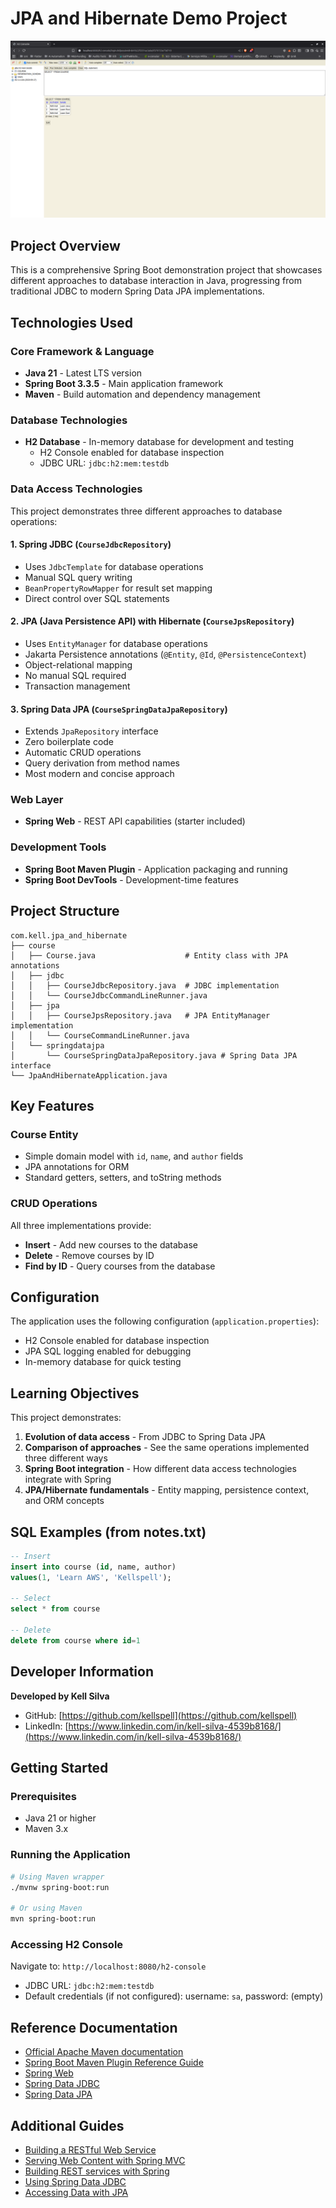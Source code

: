 # JPA and Hibernate Demo Project

![Project Screenshot](01.png)

## Project Overview

This is a comprehensive Spring Boot demonstration project that showcases different approaches to database interaction in Java, progressing from traditional JDBC to modern Spring Data JPA implementations.

## Technologies Used

### Core Framework & Language
- **Java 21** - Latest LTS version
- **Spring Boot 3.3.5** - Main application framework
- **Maven** - Build automation and dependency management

### Database Technologies
- **H2 Database** - In-memory database for development and testing
  - H2 Console enabled for database inspection
  - JDBC URL: `jdbc:h2:mem:testdb`

### Data Access Technologies

This project demonstrates three different approaches to database operations:

#### 1. **Spring JDBC** (`CourseJdbcRepository`)
- Uses `JdbcTemplate` for database operations
- Manual SQL query writing
- `BeanPropertyRowMapper` for result set mapping
- Direct control over SQL statements

#### 2. **JPA (Java Persistence API) with Hibernate** (`CourseJpsRepository`)
- Uses `EntityManager` for database operations
- Jakarta Persistence annotations (`@Entity`, `@Id`, `@PersistenceContext`)
- Object-relational mapping
- No manual SQL required
- Transaction management

#### 3. **Spring Data JPA** (`CourseSpringDataJpaRepository`)
- Extends `JpaRepository` interface
- Zero boilerplate code
- Automatic CRUD operations
- Query derivation from method names
- Most modern and concise approach

### Web Layer
- **Spring Web** - REST API capabilities (starter included)

### Development Tools
- **Spring Boot Maven Plugin** - Application packaging and running
- **Spring Boot DevTools** - Development-time features

## Project Structure

```
com.kell.jpa_and_hibernate
├── course
│   ├── Course.java                    # Entity class with JPA annotations
│   ├── jdbc
│   │   ├── CourseJdbcRepository.java  # JDBC implementation
│   │   └── CourseJdbcCommandLineRunner.java
│   ├── jpa
│   │   ├── CourseJpsRepository.java   # JPA EntityManager implementation
│   │   └── CourseCommandLineRunner.java
│   └── springdatajpa
│       └── CourseSpringDataJpaRepository.java # Spring Data JPA interface
└── JpaAndHibernateApplication.java
```

## Key Features

### Course Entity
- Simple domain model with `id`, `name`, and `author` fields
- JPA annotations for ORM
- Standard getters, setters, and toString methods

### CRUD Operations
All three implementations provide:
- **Insert** - Add new courses to the database
- **Delete** - Remove courses by ID
- **Find by ID** - Query courses from the database

## Configuration

The application uses the following configuration (`application.properties`):
- H2 Console enabled for database inspection
- JPA SQL logging enabled for debugging
- In-memory database for quick testing

## Learning Objectives

This project demonstrates:
1. **Evolution of data access** - From JDBC to Spring Data JPA
2. **Comparison of approaches** - See the same operations implemented three different ways
3. **Spring Boot integration** - How different data access technologies integrate with Spring
4. **JPA/Hibernate fundamentals** - Entity mapping, persistence context, and ORM concepts

## SQL Examples (from notes.txt)

```sql
-- Insert
insert into course (id, name, author)
values(1, 'Learn AWS', 'Kellspell');

-- Select
select * from course

-- Delete
delete from course where id=1
```

## Developer Information

**Developed by Kell Silva**

- GitHub: [https://github.com/kellspell](https://github.com/kellspell)
- LinkedIn: [https://www.linkedin.com/in/kell-silva-4539b8168/](https://www.linkedin.com/in/kell-silva-4539b8168/)

## Getting Started

### Prerequisites
- Java 21 or higher
- Maven 3.x

### Running the Application

```bash
# Using Maven wrapper
./mvnw spring-boot:run

# Or using Maven
mvn spring-boot:run
```

### Accessing H2 Console
Navigate to: `http://localhost:8080/h2-console`
- JDBC URL: `jdbc:h2:mem:testdb`
- Default credentials (if not configured): username: `sa`, password: (empty)

## Reference Documentation

* [Official Apache Maven documentation](https://maven.apache.org/guides/index.html)
* [Spring Boot Maven Plugin Reference Guide](https://docs.spring.io/spring-boot/4.0.0-M3/maven-plugin)
* [Spring Web](https://docs.spring.io/spring-boot/4.0.0-M3/reference/web/servlet.html)
* [Spring Data JDBC](https://docs.spring.io/spring-boot/4.0.0-M3/reference/data/sql.html#data.sql.jdbc)
* [Spring Data JPA](https://docs.spring.io/spring-boot/4.0.0-M3/reference/data/sql.html#data.sql.jpa-and-spring-data)

## Additional Guides

* [Building a RESTful Web Service](https://spring.io/guides/gs/rest-service/)
* [Serving Web Content with Spring MVC](https://spring.io/guides/gs/serving-web-content/)
* [Building REST services with Spring](https://spring.io/guides/tutorials/rest/)
* [Using Spring Data JDBC](https://github.com/spring-projects/spring-data-examples/tree/master/jdbc/basics)
* [Accessing Data with JPA](https://spring.io/guides/gs/accessing-data-jpa/)
